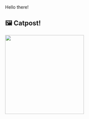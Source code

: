 Hello there!



## 🖼️ Catpost!

<sub>
    <img src="https://cdn2.thecatapi.com/images/253.jpg" height="256">
</sub>

